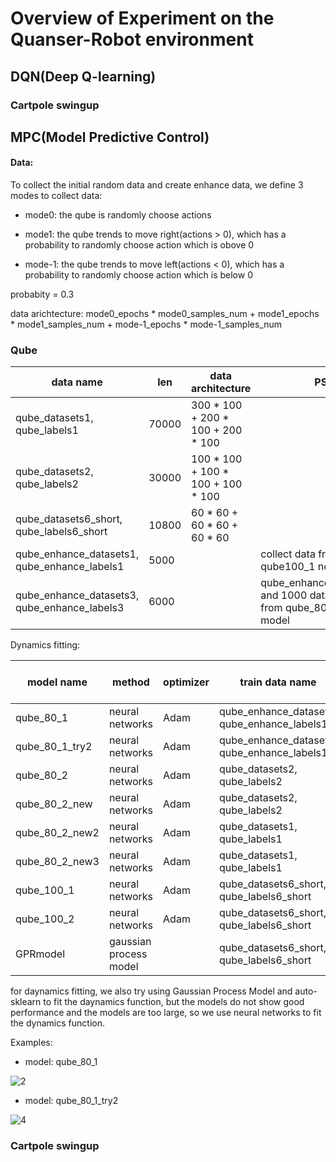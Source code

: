 # Overview of Experiment on the Quanser-Robot environment

## DQN(Deep Q-learning)

### Cartpole swingup





## MPC(Model Predictive Control)

#### Data:

To collect the initial random data and create enhance data, we define 3 modes to collect data:

+ mode0: the qube is randomly choose actions

+ mode1: the qube trends to move right(actions > 0), which has a probability to randomly choose action which is obove 0

+ mode-1: the qube trends to move left(actions < 0), which has a probability to randomly choose action which is below 0

 probabity = 0.3

 data arichtecture:  mode0_epochs * mode0_samples_num + mode1_epochs * mode1_samples_num + mode-1_epochs * mode-1_samples_num

### Qube



| data name |  len  | data architecture |  PS
|------|----------|-------------|------|
| qube_datasets1, qube_labels1  |  70000  | 300 * 100 + 200 * 100 + 200 * 100 |     |
| qube_datasets2, qube_labels2  |  30000 | 100 * 100 + 100 * 100 + 100 * 100 |    |
| qube_datasets6_short, qube_labels6_short  |  10800  | 60 * 60 + 60 * 60 + 60 * 60 |   |
| qube_enhance_datasets1, qube_enhance_labels1 |  5000  |    | collect data from the qube100_1 networks  |
| qube_enhance_datasets3, qube_enhance_labels3  |  6000  |     |  qube_enhance_datasets1 and 1000 data trained from qube_80_try2 model  |

Dynamics fitting:

| model name |  method  | optimizer | train data name | train data type  | model architecture |
|------|----------|-------------|-----------|---------|--:|
|  qube_80_1    | neural networks         |   Adam          | qube_enhance_dataset1, qube_enhance_labels1          | enhance data  |  7* 70* 70* 6
|  qube_80_1_try2    | neural networks         |   Adam          | qube_enhance_dataset1, qube_enhance_labels1          | enhance data  |  7 * 80 * 6
| qube_80_2    | neural networks   |  Adam     | qube_datasets2, qube_labels2   |    | 7 * 100 * 6
| qube_80_2_new    | neural networks   |  Adam     | qube_datasets2, qube_labels2  |    | 7 * 80 * 80 * 6
| qube_80_2_new2    | neural networks   |  Adam     | qube_datasets1, qube_labels1 |    | 7 * 300 * 300 * 6
| qube_80_2_new3    | neural networks   |  Adam     | qube_datasets1, qube_labels1 |    | 7 * 500 * 500 * 6
| qube_100_1     | neural networks   |  Adam     | qube_datasets6_short, qube_labels6_short |    | 7 * 100 * 6
| qube_100_2     | neural networks   |  Adam     | qube_datasets6_short, qube_labels6_short   |  | 7 * 100 * 100 * 6
| GPRmodel     | gaussian process model   |        | qube_datasets6_short, qube_labels6_short   |  |   


for daynamics fitting, we also try using Gaussian Process Model and auto-sklearn to fit the daynamics function, but the models do not show good performance and the models are too large, so we use neural networks to fit the dynamics function.



Examples:

+ model:  qube_80_1


![2](https://github.com/michaelliyunhao/images/blob/master/qube80_1.png)


+ model:  qube_80_1_try2

![4](https://github.com/michaelliyunhao/images/blob/master/qube_80_1_try2.png)

### Cartpole swingup
